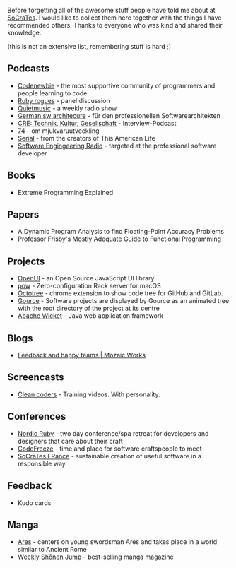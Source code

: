 Before forgetting all of the awesome stuff people have told me about at
[SoCraTes][0]. I would like to collect them here together with the things I have
recommended others. Thanks to everyone who was kind and shared their knowledge.

(this is not an extensive list, remembering stuff is hard ;)

## Podcasts

- [Codenewbie][1] - the most supportive community of programmers and people
  learning to code.
- [Ruby rogues][2] - panel discussion
- [Quietmusic][3] - a weekly radio show 
- [German sw architecure][4] - für den professionellen Softwarearchitekten
- [CRE: Technik, Kultur, Gesellschaft][5] - Interview-Podcast
- [74][6] - om mjukvaruutveckling
- [Serial][7] - from the creators of This American Life
- [Software Engingeering Radio][8] - targeted at the professional software
  developer

## Books

- Extreme Programming Explained

## Papers

- A Dynamic Program Analysis to find Floating-Point Accuracy Problems
- Professor Frisby's Mostly Adequate Guide to Functional Programming

## Projects

- [OpenUI][9] - an Open Source JavaScript UI library
- [pow][15] - Zero-configuration Rack server for macOS
- [Octotree][16] - chrome extension to show code tree for GitHub and GitLab.
- [Gource][18] - Software projects are displayed by Gource as an animated tree
  with the root directory of the project at its centre
- [Apache Wicket][19] - Java web application framework

## Blogs

- [Feedback and happy teams | Mozaic Works][10] 

## Screencasts

- [Clean coders][11] - Training videos.  With personality.

## Conferences

- [Nordic Ruby][12] - two day conference/spa retreat for developers and designers
that care about their craft
- [CodeFreeze][13] - time and place for software craftspeople to meet
- [SoCraTes FRance][14] - sustainable creation of useful software in a
  responsible way.

## Feedback

- Kudo cards

## Manga

- [Ares][17] - centers on young swordsman Ares and takes place in a world
  similar to Ancient Rome
- [Weekly Shōnen Jump][20] - best-selling manga magazine

[0]: https://www.socrates-conference.de/
[1]: http://www.codenewbie.org/
[2]: https://devchat.tv/ruby-rogues/204-rr-limerence-with-dave-thomas
[3]: http://quietmusic.com/
[4]: http://www.heise.de/developer/podcast/
[5]: http://cre.fm/
[6]: http://www.agical.se/pod/avsnitt35.mp3
[7]: https://serialpodcast.org
[8]: http://www.se-radio.net/2016/03/se-radio-episode-253-fred-george-on-developer-anarchy/
[9]: http://openui5.org/
[10]: http://mozaicworks.com/blog/feedback-happy-team/
[11]: https://cleancoders.com/
[12]: http://www.nordicruby.org/
[13]: http://www.codefreeze.fi/
[14]: https://socrates-fr.github.io/
[15]: https://github.com/basecamp/pow
[16]: https://chrome.google.com/webstore/detail/octotree/bkhaagjahfmjljalopjnoealnfndnagc
[17]: https://en.wikipedia.org/wiki/Ares_(manhwa)
[18]: http://gource.io/
[19]: http://wicket.apache.org/
[20]: https://en.wikipedia.org/wiki/Weekly_Sh%C5%8Dnen_Jump
